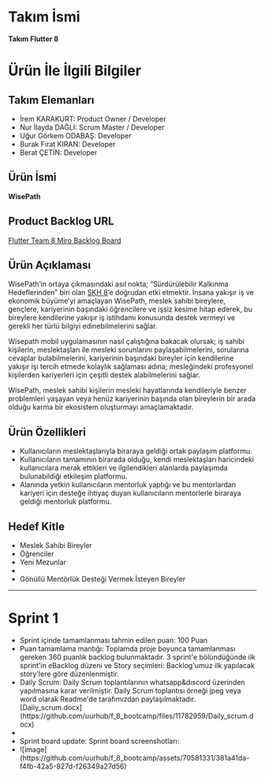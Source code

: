 # Takım İsmi

<b>Takım Flutter 8</b>

<h1>Ürün İle İlgili Bilgiler</h1>

<h2>Takım Elemanları</h2>
 
<ul>
<li>İrem KARAKURT: Product Owner / Developer</li>
<li>Nur İlayda DAĞLI: Scrum Master / Developer</li>
<li>Uğur Görkem ODABAŞ: Developer</li>
<li>Burak Fırat KIRAN: Developer</li>
<li>Berat ÇETİN: Developer</li>
</ul>

<h2>Ürün İsmi</h2>
 
<b>WisePath</b>

<h2>Product Backlog URL</h2>
<a href="https://miro.com/app/board/uXjVM_8PSy0=/?share_link_id=226463744446">Flutter Team 8 Miro Backlog Board</a>

<h2> Ürün Açıklaması </h2>

<p>WisePath’in ortaya çıkmasındaki asıl nokta; “Sürdürülebilir Kalkınma Hedeflerinden” biri olan <a href="https://turkiye.un.org/tr/sdgs/8">SKH 8</a>’e doğrudan etki etmektir. İnsana yakışır iş ve ekonomik büyüme’yi amaçlayan WisePath, meslek sahibi bireylere, gençlere, kariyerinin başındaki öğrencilere ve işsiz kesime hitap ederek, bu bireylere kendilerine yakışır iş istihdamı konusunda destek vermeyi ve gerekli her türlü bilgiyi edinebilmelerini sağlar.</p>
<p>Wisepath mobil uygulamasının nasıl çalıştığına bakacak olursak; iş sahibi kişilerin, meslektaşları ile mesleki sorunlarını paylaşabilmelerini, sorularına cevaplar bulabilmelerini, kariyerinin başındaki bireyler için kendilerine yakışır işi tercih etmede kolaylık sağlaması adına; mesleğindeki profesyonel kişilerden kariyerleri için çeşitli destek alabilmelerini sağlar.</p>
<p>WisePath, meslek sahibi kişilerin mesleki hayatlarında kendileriyle benzer problemleri yaşayan veya henüz kariyerinin başında olan bireylerin bir arada olduğu karma bir ekosistem oluşturmayı amaçlamaktadır.</p>

<h2> Ürün Özellikleri </h2>

<ul>
<li>Kullanıcıların meslektaşlarıyla biraraya geldiği ortak paylaşım platformu.</li>
<li>Kullanıcıların tamamının birarada olduğu, kendi meslektaşları haricindeki kullanıcılara merak ettikleri ve ilgilendikleri alanlarda paylaşımda bulunabildiği etkileşim platformu.</li>
<li>Alanında yetkin kullanıcıların mentorluk yaptığı ve bu mentorlardan kariyeri için desteğe ihtiyaç duyan kullanıcıların mentorlerle biraraya geldiği mentorluk platformu.</li>
</ul>

<h2> Hedef Kitle </h2>

<ul>
<li>Meslek Sahibi Bireyler</li>
<li>Öğrenciler</li>
<li>Yeni Mezunlar<li>
<li>Gönüllü Mentörlük Desteği Vermek İsteyen Bireyler</li>
</ul>
<hr>

<h1>Sprint 1 </h1>
<ul>
<li>Sprint içinde tamamlanması tahmin edilen puan: 100 Puan</li>
<li>Puan tamamlama mantığı: Toplamda proje boyunca tamamlanması gereken 360 puanlık backlog bulunmaktadır. 3 sprint'e bölündüğünde ilk sprint'in eBacklog düzeni ve Story seçimleri: Backlog'umuz ilk yapılacak story'lere göre düzenlenmiştir.</li>
<li>Daily Scrum: Daily Scrum toplantılarının whatsapp&dıscord üzerinden yapılmasına karar verilmiştir. Daily Scrum toplantısı örneği jpeg veya word olarak Readme'de tarafımızdan paylaşılmaktadır.[Daily_scrum.docx](https://github.com/uurhub/f_8_bootcamp/files/11782959/Daily_scrum.docx)<li>
<li>Sprint board update: Sprint board screenshotları:</li>
<li>![image](https://github.com/uurhub/f_8_bootcamp/assets/70581331/381a41da-f4fb-42a5-827d-f26349a27d56)</li>

</ul>
